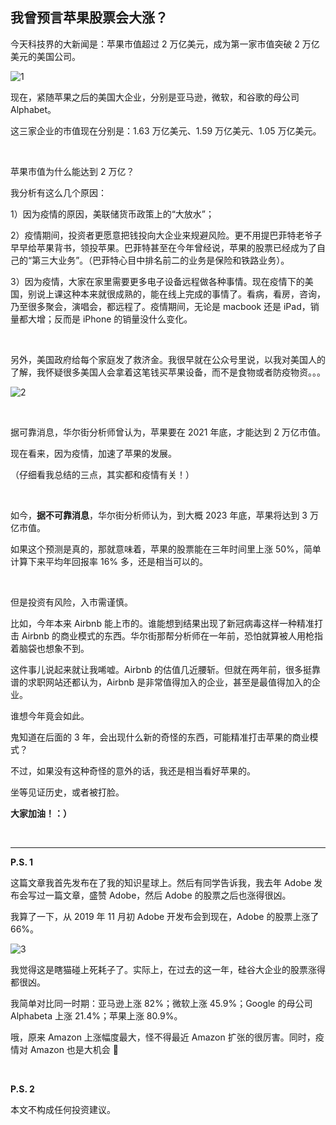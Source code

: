 ## 我曾预言苹果股票会大涨？

今天科技界的大新闻是：苹果市值超过 2 万亿美元，成为第一家市值突破 2 万亿美元的美国公司。

![1](1.jpg)

现在，紧随苹果之后的美国大企业，分别是亚马逊，微软，和谷歌的母公司 Alphabet。

这三家企业的市值现在分别是：1.63 万亿美元、1.59 万亿美元、1.05 万亿美元。

<br/>

苹果市值为什么能达到 2 万亿？

我分析有这么几个原因：

1）因为疫情的原因，美联储货币政策上的“大放水”；

2）疫情期间，投资者更愿意把钱投向大企业来规避风险。更不用提巴菲特老爷子早早给苹果背书，领投苹果。巴菲特甚至在今年曾经说，苹果的股票已经成为了自己的“第三大业务”。（巴菲特心目中排名前二的业务是保险和铁路业务）。

3）因为疫情，大家在家里需要更多电子设备远程做各种事情。现在疫情下的美国，别说上课这种本来就很成熟的，能在线上完成的事情了。看病，看房，咨询，乃至很多聚会，演唱会，都远程了。疫情期间，无论是 macbook 还是 iPad，销量都大增；反而是 iPhone 的销量没什么变化。

<br/>

另外，美国政府给每个家庭发了救济金。我很早就在公众号里说，以我对美国人的了解，我怀疑很多美国人会拿着这笔钱买苹果设备，而不是食物或者防疫物资。。。

![2](2.jpeg)

<br/>

据可靠消息，华尔街分析师曾认为，苹果要在 2021 年底，才能达到 2 万亿市值。

现在看来，因为疫情，加速了苹果的发展。

（仔细看我总结的三点，其实都和疫情有关！）

<br/>

如今，**据不可靠消息**，华尔街分析师认为，到大概 2023 年底，苹果将达到 3 万亿市值。

如果这个预测是真的，那就意味着，苹果的股票能在三年时间里上涨 50%，简单计算下来平均年回报率 16% 多，还是相当可以的。

<br/>

但是投资有风险，入市需谨慎。

比如，今年本来 Airbnb 能上市的。谁能想到结果出现了新冠病毒这样一种精准打击 Airbnb 的商业模式的东西。华尔街那帮分析师在一年前，恐怕就算被人用枪指着脑袋也想象不到。

这件事儿说起来就让我唏嘘。Airbnb 的估值几近腰斩。但就在两年前，很多挺靠谱的求职网站还都认为，Airbnb 是非常值得加入的企业，甚至是最值得加入的企业。

谁想今年竟会如此。

鬼知道在后面的 3 年，会出现什么新的奇怪的东西，可能精准打击苹果的商业模式？

不过，如果没有这种奇怪的意外的话，我还是相当看好苹果的。

坐等见证历史，或者被打脸。

**大家加油！：）**

<br/>

---

**P.S. 1**

这篇文章我首先发布在了我的知识星球上。然后有同学告诉我，我去年 Adobe 发布会写过一篇文章，盛赞 Adobe，然后 Adobe 的股票之后也涨得很凶。

我算了一下，从 2019 年 11 月初 Adobe 开发布会到现在，Adobe 的股票上涨了 66%。

![3](3.jpeg)

我觉得这是瞎猫碰上死耗子了。实际上，在过去的这一年，硅谷大企业的股票涨得都很凶。

我简单对比同一时期：亚马逊上涨 82%；微软上涨 45.9%；Google 的母公司 Alphabeta 上涨 21.4%；苹果上涨 80.9%。

哦，原来 Amazon 上涨幅度最大，怪不得最近 Amazon 扩张的很厉害。同时，疫情对 Amazon 也是大机会 🤔

<br/>

**P.S. 2**

本文不构成任何投资建议。
